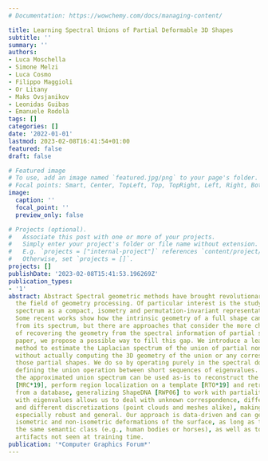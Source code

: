 ```yaml
---
# Documentation: https://wowchemy.com/docs/managing-content/

title: Learning Spectral Unions of Partial Deformable 3D Shapes
subtitle: ''
summary: ''
authors:
- Luca Moschella
- Simone Melzi
- Luca Cosmo
- Filippo Maggioli
- Or Litany
- Maks Ovsjanikov
- Leonidas Guibas
- Emanuele Rodolà
tags: []
categories: []
date: '2022-01-01'
lastmod: 2023-02-08T16:41:54+01:00
featured: false
draft: false

# Featured image
# To use, add an image named `featured.jpg/png` to your page's folder.
# Focal points: Smart, Center, TopLeft, Top, TopRight, Left, Right, BottomLeft, Bottom, BottomRight.
image:
  caption: ''
  focal_point: ''
  preview_only: false

# Projects (optional).
#   Associate this post with one or more of your projects.
#   Simply enter your project's folder or file name without extension.
#   E.g. `projects = ["internal-project"]` references `content/project/deep-learning/index.md`.
#   Otherwise, set `projects = []`.
projects: []
publishDate: '2023-02-08T15:41:53.196269Z'
publication_types:
- '1'
abstract: Abstract Spectral geometric methods have brought revolutionary changes to
  the field of geometry processing. Of particular interest is the study of the Laplacian
  spectrum as a compact, isometry and permutation-invariant representation of a shape.
  Some recent works show how the intrinsic geometry of a full shape can be recovered
  from its spectrum, but there are approaches that consider the more challenging problem
  of recovering the geometry from the spectral information of partial shapes. In this
  paper, we propose a possible way to fill this gap. We introduce a learning-based
  method to estimate the Laplacian spectrum of the union of partial non-rigid 3D shapes,
  without actually computing the 3D geometry of the union or any correspondence between
  those partial shapes. We do so by operating purely in the spectral domain and by
  defining the union operation between short sequences of eigenvalues. We show that
  the approximated union spectrum can be used as-is to reconstruct the complete geometry
  [MRC*19], perform region localization on a template [RTO*19] and retrieve shapes
  from a database, generalizing ShapeDNA [RWP06] to work with partialities. Working
  with eigenvalues allows us to deal with unknown correspondence, different sampling,
  and different discretizations (point clouds and meshes alike), making this operation
  especially robust and general. Our approach is data-driven and can generalize to
  isometric and non-isometric deformations of the surface, as long as these stay within
  the same semantic class (e.g., human bodies or horses), as well as to partiality
  artifacts not seen at training time.
publication: '*Computer Graphics Forum*'
---
```

